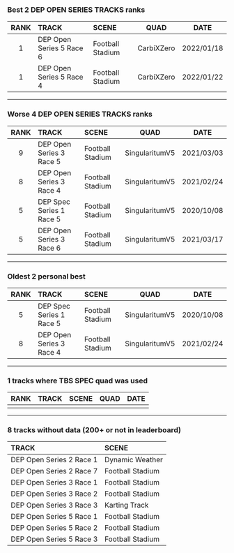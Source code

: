 ### Best 2 DEP OPEN SERIES TRACKS ranks
|RANK|TRACK|SCENE|QUAD|DATE|
|:---:|:---|:---|:---:|:---:|
|1|DEP Open Series 5 Race 6|Football Stadium|CarbiXZero|2022/01/18|
|1|DEP Open Series 5 Race 4|Football Stadium|CarbiXZero|2022/01/22|
---
### Worse 4 DEP OPEN SERIES TRACKS ranks
|RANK|TRACK|SCENE|QUAD|DATE|
|:---:|:---|:---|:---:|:---:|
|9|DEP Open Series 3 Race 5|Football Stadium|SingularitumV5|2021/03/03|
|8|DEP Open Series 3 Race 4|Football Stadium|SingularitumV5|2021/02/24|
|5|DEP Spec Series 1 Race 5|Football Stadium|SingularitumV5|2020/10/08|
|5|DEP Open Series 3 Race 6|Football Stadium|SingularitumV5|2021/03/17|
---
### Oldest 2 personal best
|RANK|TRACK|SCENE|QUAD|DATE|
|:---:|:---|:---|:---:|:---:|
|5|DEP Spec Series 1 Race 5|Football Stadium|SingularitumV5|2020/10/08|
|8|DEP Open Series 3 Race 4|Football Stadium|SingularitumV5|2021/02/24|
---
### 1 tracks where TBS SPEC quad was used
|RANK|TRACK|SCENE|QUAD|DATE|
|:---:|:---|:---|:---:|:---:|
||||||
---
### 8 tracks without data (200+ or not in leaderboard)
|TRACK|SCENE|
|:---|:---|
|DEP Open Series 2 Race 1|Dynamic Weather|
|DEP Open Series 2 Race 7|Football Stadium|
|DEP Open Series 3 Race 1|Football Stadium|
|DEP Open Series 3 Race 2|Football Stadium|
|DEP Open Series 3 Race 3|Karting Track|
|DEP Open Series 5 Race 1|Football Stadium|
|DEP Open Series 5 Race 2|Football Stadium|
|DEP Open Series 5 Race 3|Football Stadium|
